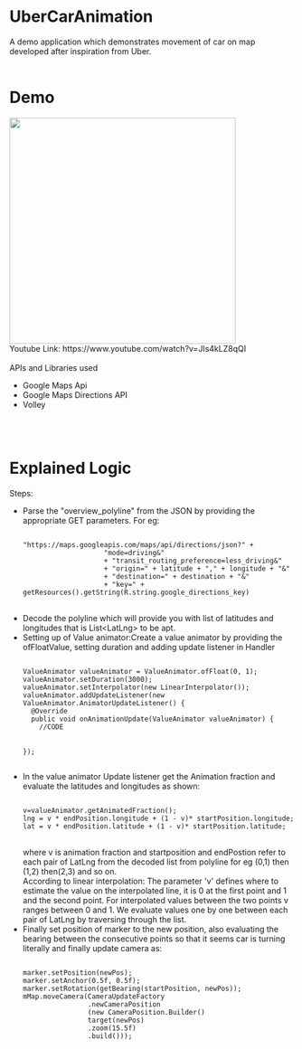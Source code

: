 # UberCarAnimation
A demo application which demonstrates movement of car on map developed after inspiration from Uber.
<br><br>
# Demo
<img src="https://user-images.githubusercontent.com/12881364/28501711-4163c2ea-6fff-11e7-8fa2-8cb63f072d89.gif" height=400/>
<br>
Youtube Link: https://www.youtube.com/watch?v=JIs4kLZ8qQI
<br><br>
APIs and Libraries used
<UL>
<LI>Google Maps Api</LI>
<LI>Google Maps Directions API</LI>
<LI>Volley</LI>
</UL>

<br><br>
# Explained Logic
Steps:
<UL>
<LI>Parse the "overview_polyline" from the JSON by providing the appropriate GET parameters. For eg:
<pre>
<code>
"https://maps.googleapis.com/maps/api/directions/json?" +
                    "mode=driving&"
                    + "transit_routing_preference=less_driving&"
                    + "origin=" + latitude + "," + longitude + "&"
                    + "destination=" + destination + "&"
                    + "key=" + getResources().getString(R.string.google_directions_key)
</code>
</pre>
</LI>
<LI>Decode the polyline which will provide you with list of latitudes and longitudes that is List&ltLatLng&gt to be apt.</LI>
<LI>Setting up of Value animator:Create a value animator by providing the ofFloatValue, setting duration and adding update listener in Handler
<pre>
<code>
ValueAnimator valueAnimator = ValueAnimator.ofFloat(0, 1);
valueAnimator.setDuration(3000);
valueAnimator.setInterpolator(new LinearInterpolator());
valueAnimator.addUpdateListener(new ValueAnimator.AnimatorUpdateListener() {
  @Override
  public void onAnimationUpdate(ValueAnimator valueAnimator) {
    //CODE
    
});
</code>
</pre>
</LI>
<LI>In the value animator Update listener get the Animation fraction and evaluate the latitudes and longitudes as shown:
<pre>
<code>
v=valueAnimator.getAnimatedFraction();
lng = v * endPosition.longitude + (1 - v)* startPosition.longitude;
lat = v * endPosition.latitude + (1 - v)* startPosition.latitude;
</code>
</pre>
where v is animation fraction
and startposition and endPostion refer to each pair of LatLng from the decoded list from polyline for eg (0,1) then (1,2) then(2,3)
and so on.<br>
According to linear interpolation:
The parameter 'v' defines where to estimate the value on the interpolated line, it is 0 at the first point and 1 and the second point. 
For interpolated values between the two points v ranges between 0 and 1.
We evaluate values one by one between each pair of LatLng by traversing through the list.
</LI>
<LI>
Finally  set position of marker to the new position, also evaluating the bearing between the consecutive points so that it seems car is turning literally
and finally update camera as:
<pre>
<code>
marker.setPosition(newPos);
marker.setAnchor(0.5f, 0.5f);
marker.setRotation(getBearing(startPosition, newPos));
mMap.moveCamera(CameraUpdateFactory
                .newCameraPosition
                (new CameraPosition.Builder()
                target(newPos)
                .zoom(15.5f)
                .build()));
</code>
</pre>
</LI>
</UL>
